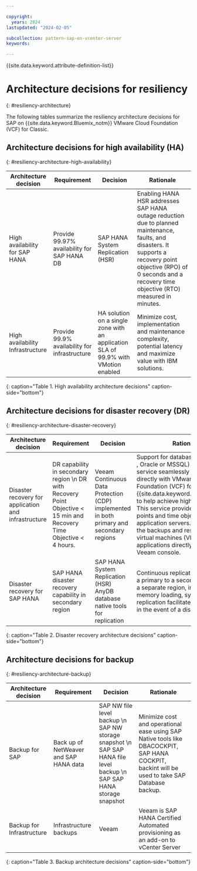```yaml
---

copyright:
  years: 2024
lastupdated: "2024-02-05"

subcollection: pattern-sap-on-vcenter-server
keywords:

---
```


{{site.data.keyword.attribute-definition-list}}

# Architecture decisions for resiliency
{: #resiliency-architecture}

The following tables summarize the resiliency architecture decisions for SAP on {{site.data.keyword.Bluemix_notm}} VMware Cloud Foundation (VCF) for Classic.

## Architecture decisions for high availability (HA)
{: #resiliency-architecture-high-availability}

| Architecture decision | Requirement | Decision | Rationale |
| -------------- | -------------- | -------------- | -------------- |
| High availability for SAP HANA       | Provide 99.97% availability for SAP HANA DB   | SAP HANA System Replication (HSR)                                                  | Enabling HANA HSR addresses SAP HANA outage reduction due to planned maintenance, faults, and disasters. It supports a recovery point objective (RPO) of 0 seconds and a recovery time objective (RTO) measured in minutes. |
| High availability Infrastructure | Provide 99.9% availability for infrastructure | HA solution on a single zone with an application SLA of 99.9% with VMotion enabled | Minimize cost, implementation and maintenance complexity, potential latency and maximize value with IBM solutions.                                                                                                          |
{: caption="Table 1. High availability architecture decisions" caption-side="bottom"}

## Architecture decisions for disaster recovery (DR)
{: #resiliency-architecture-disaster-recovery}

| Architecture decision | Requirement | Decision | Rationale |
| -------------- | -------------- | -------------- | -------------- |
| Disaster recovery for application and infrastructure  | DR capability in secondary region \n  DR with Recovery Point Objective \< 15 min and Recovery Time Objective \< 4 hours. | Veeam Continuous Data Protection (CDP) implemented in both primary and secondary regions                   | Support for databases (SAP HANA , Oracle or MSSQL) \n  Veeam service seamlessly integrates directly with VMware Cloud Foundation (VCF) for Classic on {{site.data.keyword.Bluemix_notm}} to help achieve high availability. This service provides recovery points and time objectives for SAP application servers. Controls both the backups and restores of all virtual machines (VMs) for SAP applications directly from the Veeam console. |
| Disaster recovery for SAP HANA                    | SAP HANA disaster recovery capability in secondary region                                         | SAP HANA System Replication (HSR) AnyDB database native tools for replication | Continuous replication of data from a primary to a secondary system in a separate region, including in-memory loading, system replication facilitates rapid failover in the event of a disaster                                                                                                                                                                               |
{: caption="Table 2. Disaster recovery architecture decisions" caption-side="bottom"}

## Architecture decisions for backup
{: #resiliency-architecture-backup}

| Architecture decision | Requirement | Decision | Rationale |
| -------------- | -------------- | -------------- | -------------- |
| Backup for SAP              | Back up of NetWeaver and SAP HANA data | SAP NW file level backup  \n SAP NW storage snapshot  \n SAP SAP HANA file level backup  \n SAP SAP HANA storage snapshot | Minimize cost and operational ease using SAP Native tools like DBACOCKPIT, SAP HANA COCKPIT, backint will be used to take SAP Database backup. |
| Backup for Infrastructure   | Infrastructure backups                 | Veeam                                                                                                         | Veeam is SAP HANA Certified Automated provisioning as an add-on to vCenter Server                                                              |
{: caption="Table 3. Backup architecture decisions" caption-side="bottom"}
